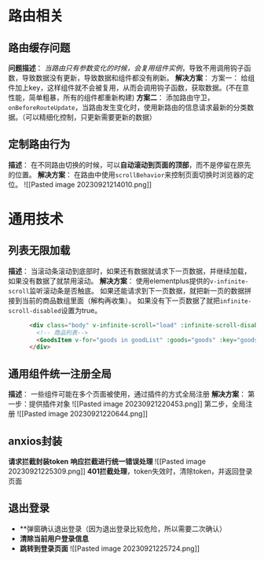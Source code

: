 # 路由相关
## 路由缓存问题
**问题描述**：
*当路由只有参数变化的时候，会复用组件实例*，导致不用调用钩子函数，导致数据没有更新，导致数据和组件都没有刷新。
**解决方案**：
方案一：
给组件加上key，这样组件就不会被复用，从而会调用钩子函数，获取数据。(不在意性能，简单粗暴，所有的组件都重新构建)
**方案二**：
添加路由守卫，`onBeforeRouteUpdate`，当路由发生变化时，使用新路由的信息请求最新的分类数据。（可以精细化控制，只更新需要更新的数据）

## 定制路由行为
**描述**：
在不同路由切换的时候，可以**自动滚动到页面的顶部**，而不是停留在原先的位置。
**解决方案**：
在路由中使用`scrollBehavior`来控制页面切换时浏览器的定位。
![[Pasted image 20230921214010.png]]

# 通用技术
## 列表无限加载
**描述**：
当滚动条滚动到底部时，如果还有数据就请求下一页数据，并继续加载，如果没有数据了就禁用滚动。
**解决方案**：
使用elementplus提供的`v-infinite-scroll`监听滚动条是否触底。
如果还能请求到下一页数据，就把新一页的数据拼接到当前的商品数组里面（解构再收集）。
如果没有下一页数据了就把`infinite-scroll-disabled`设置为true。
```html
      <div class="body" v-infinite-scroll="load" :infinite-scroll-disabled="disabled">
        <!-- 商品列表-->
        <GoodsItem v-for="goods in goodList" :goods="goods" :key="goods.id" />
      </div>
```
## 通用组件统一注册全局
**描述**：
一些组件可能在多个页面被使用，通过插件的方式全局注册
**解决方案**：
第一步：提供插件对象
![[Pasted image 20230921220453.png]]
第二步，全局注册
![[Pasted image 20230921220644.png]]

## anxios封装
**请求拦截封装token**
**响应拦截进行统一错误处理**
![[Pasted image 20230921225309.png]]
**401拦截处理**，token失效时，清除token，并返回登录页面

## 退出登录
- **弹窗确认退出登录（因为退出登录比较危险，所以需要二次确认）
- **清除当前用户登录信息**
- **跳转到登录页面**
![[Pasted image 20230921225724.png]]